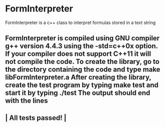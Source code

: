 # FormInterpreter
FormInterpreter is a c++ class to interpret formulas stored in a text string

FormInterpreter is compiled using GNU compiler g++ version 4.4.3 using the -std=c++0x
option. If your compiler does not support C++11 it will not compile the code.
To create the library, go to the directory containing the code and type
make libFormInterpreter.a
After creating the library, create the test program by typing
make test
and start it by typing
./test
The output should end with the lines
---------------------
| All tests passed! |
---------------------
